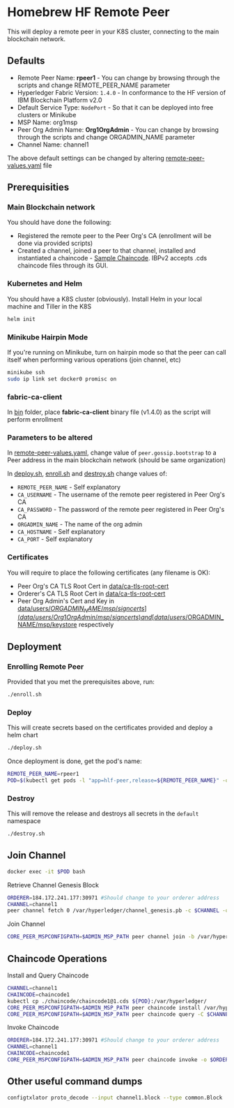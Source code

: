 # Homebrew HF Remote Peer

This will deploy a remote peer in your K8S cluster, connecting to the main blockchain network.

## Defaults

* Remote Peer Name: **rpeer1** - You can change by browsing through the scripts and change REMOTE_PEER_NAME parameter
* Hyperledger Fabric Version: `1.4.0` - In conformance to the HF version of IBM Blockchain Platform v2.0
* Default Service Type: `NodePort` - So that it can be deployed into free clusters or Minikube
* MSP Name: org1msp
* Peer Org Admin Name: **Org1OrgAdmin** - You can change by browsing through the scripts and change ORGADMIN_NAME parameter
* Channel Name: channel1

The above default settings can be changed by altering [remote-peer-values.yaml](remote-peer-values.yaml) file

## Prerequisities

### Main Blockchain network

You should have done the following:

* Registered the remote peer to the Peer Org's CA (enrollment will be done via provided scripts)
* Created a channel, joined a peer to that channel, installed and instantiated a chaincode - [Sample Chaincode](chaincode/chaincode1@1.cds). IBPv2 accepts .cds chaincode files through its GUI.

### Kubernetes and Helm

You should have a K8S cluster (obviously). Install Helm in your local machine and Tiller in the K8S

```bash
helm init
```

### Minikube Hairpin Mode

If you're running on Minikube, turn on hairpin mode so that the peer can call itself when performing various operations (join channel, etc)

```bash
minikube ssh
sudo ip link set docker0 promisc on
```

### fabric-ca-client

In [bin](bin/) folder, place **fabric-ca-client** binary file (v1.4.0) as the script will perform enrollment

### Parameters to be altered

In [remote-peer-values.yaml](remote-peer-values.yaml), change value of `peer.gossip.bootstrap` to a Peer address in the main blockchain network (should be same organization)

In [deploy.sh](deploy.sh), [enroll.sh](enroll.sh) and [destroy.sh](destroy.sh) change values of:

* `REMOTE_PEER_NAME` - Self explanatory
* `CA_USERNAME` - The username of the remote peer registered in Peer Org's CA
* `CA_PASSWORD` - The password of the remote peer registered in Peer Org's CA
* `ORGADMIN_NAME` - The name of the org admin
* `CA_HOSTNAME` - Self explanatory
* `CA_PORT` - Self explanatory

### Certificates

You will require to place the following certificates (any filename is OK):

* Peer Org's CA TLS Root Cert in [data/ca-tls-root-cert](data/ca-tls-root-cert)
* Orderer's CA TLS Root Cert in [data/ca-tls-root-cert](data/ca-tls-root-cert)
* Peer Org Admin's Cert and Key in [data/users/$ORGADMIN_NAME/msp/signcerts](data/users/Org1OrgAdmin/msp/signcerts) and [data/users/$ORGADMIN_NAME/msp/keystore](data/users/Org1OrgAdmin/msp/keystore) respectively

## Deployment

### Enrolling Remote Peer

Provided that you met the prerequisites above, run:

```bash
./enroll.sh
```

### Deploy

This will create secrets based on the certificates provided and deploy a helm chart

```bash
./deploy.sh
```

Once deployment is done, get the pod's name:

```bash
REMOTE_PEER_NAME=rpeer1
POD=$(kubectl get pods -l "app=hlf-peer,release=${REMOTE_PEER_NAME}" -o jsonpath="{.items[0].metadata.name}")
```

### Destroy

This will remove the release and destroys all secrets in the `default` namespace

```bash
./destroy.sh
```

## Join Channel

```bash
docker exec -it $POD bash
```

Retrieve Channel Genesis Block

```bash
ORDERER=184.172.241.177:30971 #Should change to your orderer address
CHANNEL=channel1
peer channel fetch 0 /var/hyperledger/channel_genesis.pb -c $CHANNEL -o $ORDERER --tls --cafile /var/hyperledger/tls/ord/cert/orderer-ca-tls-root-cert.pem
```

Join Channel

```bash
CORE_PEER_MSPCONFIGPATH=$ADMIN_MSP_PATH peer channel join -b /var/hyperledger/channel_genesis.pb
```

## Chaincode Operations

Install and Query Chaincode

```bash
CHANNEL=channel1
CHAINCODE=chaincode1
kubectl cp ./chaincode/chaincode1@1.cds ${POD}:/var/hyperledger/
CORE_PEER_MSPCONFIGPATH=$ADMIN_MSP_PATH peer chaincode install /var/hyperledger/chaincode1\@1.cds
CORE_PEER_MSPCONFIGPATH=$ADMIN_MSP_PATH peer chaincode query -C $CHANNEL -n $CHAINCODE -c '{"Args":["query","a"]}'
```

Invoke Chaincode

```bash
ORDERER=184.172.241.177:30971 #Should change to your orderer address
CHANNEL=channel1
CHAINCODE=chaincode1
CORE_PEER_MSPCONFIGPATH=$ADMIN_MSP_PATH peer chaincode invoke -o $ORDERER --tls --cafile /var/hyperledger/tls/ord/cert/orderer-ca-tls-root-cert.pem -C $CHANNE -n $CHAINCODE -c '{"Args":["put","a","10"]}'
```

## Other useful command dumps

```bash
configtxlator proto_decode --input channel1.block --type common.Block
```